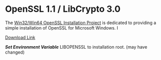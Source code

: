 # OpenSSL 1.1 / LibCrypto 3.0

The [Win32/Win64 OpenSSL Installation Project](https://slproweb.com/products/Win32OpenSSL.html) is dedicated to providing a simple installation of OpenSSL for Microsoft Windows. I

[Download Link](https://slproweb.com/download/Win64OpenSSL-1_1_1q.msi)

***Set Environment Variable*** LIBOPENSSL to installation root. (may have changed)
